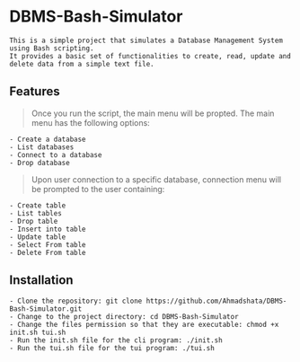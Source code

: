 # DBMS-Bash-Simulator
```
This is a simple project that simulates a Database Management System using Bash scripting. 
It provides a basic set of functionalities to create, read, update and delete data from a simple text file.
```
## Features
> Once you run the script, the main menu will be propted.
> The main menu has the following options:
```
- Create a database
- List databases
- Connect to a database
- Drop database
```
> Upon user connection to a specific database, connection menu will be prompted to the user containing:
```
- Create table 
- List tables
- Drop table
- Insert into table
- Update table
- Select From table
- Delete From table
```
## Installation
```
- Clone the repository: git clone https://github.com/Ahmadshata/DBMS-Bash-Simulator.git
- Change to the project directory: cd DBMS-Bash-Simulator
- Change the files permission so that they are executable: chmod +x init.sh tui.sh
- Run the init.sh file for the cli program: ./init.sh
- Run the tui.sh file for the tui program: ./tui.sh
```

